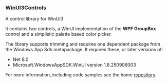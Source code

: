 ### WinUI3Controls

A control library for WinUI3

It contains two controls, a WinUI implementation of the **WPF GroupBox** control and a simplistic palette based color picker.

The library supports trimming and requires one dependent package from the Windows App Sdk metapackage. It requires these, or later versions of:

- Net 8.0
- Microsoft.WindowsAppSDK.WinUI version 1.8.250906003

For more information, including code samples see the home [repository](https://github.com/DHancock/WinUI3Controls/tree/main).
